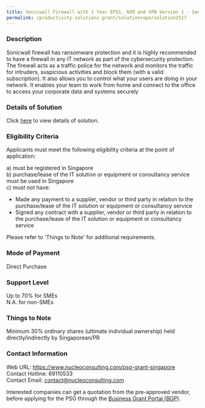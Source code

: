 ```yaml
---
title: Sonicwall Firewall with 1 Year EPSS, NSM and VPN Version 1 - Sonicwall TZ370 with 1 Year EPSS with NSM & 2xVPN Licences
permalink: /productivity-solutions-grant/solutionrepo/solution2517
---
```


### Description

Sonicwall firewall has ransomware protection and it is highly recommended to have a firewall in any IT network as part of the cybersecurity protection. The firewall acts as a traffic police for the network and monitors the traffic for intruders, suspicious activities and block them (with a valid subscription). It also allows you to control what your users are doing in your network. It enables your team to work from home and connect to the office to access your corporate data and systems securely

### Details of Solution

Click <a href='https://www.gobusiness.gov.sg/images/psg/Nucleo_Consulting_SonicFirewall__20210186_Desensitised_Annex_3_Part_1.pdf' target='_blank' rel='noopener'>here</a> to view details of solution.

### Eligibility Criteria

Applicants must meet the following eligibility criteria at the point of application:

a) must be registered in Singapore <br>
b) purchase/lease of the IT solution or equipment or consultancy service must be used in Singapore <br>
c) must not have:
- Made any payment to a supplier, vendor or third party in relation to the purchase/lease of the IT solution or equipment or consultancy service
- Signed any contract with a supplier, vendor or third party in relation to the purchase/lease of the IT solution or equipment or consultancy service

Please refer to 'Things to Note' for additional requirements.

### Mode of Payment
Direct Purchase

### Support Level
Up to 70% for SMEs <br>
N.A. for non-SMEs

### Things to Note
Minimum 30% ordinary shares (ultimate individual ownership) held directly/indirectly by Singaporean/PR

### Contact Information
Web URL: https://www.nucleoconsulting.com/psg-grant-singapore <br>Contact Hotline: 69110533 <br>Contact Email: contact@nucleoconsulting.com <br>

Interested companies can get a quotation from the pre-approved vendor, before applying for the PSG through the <a target='_blank' rel='noopener' href='https://www.businessgrants.gov.sg/'>Business Grant Portal (BGP)</a>.
